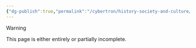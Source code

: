 ```yaml
---
{"dg-publish":true,"permalink":"/cybertron/history-society-and-culture/culture/primus-unicron-and-gaea/"}
---
```

  
>[!warning] 
>This page is either entirely or partially incomplete. 

